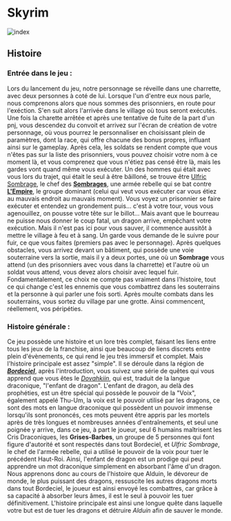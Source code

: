 # Skyrim
                
  ![index](https://github.com/ARNOUX-PECOUL-Lydian-2326007b/Wiki/assets/146344598/6af4e636-adc8-4e86-9a49-b44996c4e277)
## Histoire
### Entrée dans le jeu :


Lors du lancement du jeu, notre personnage se réveille dans une charrette, avec deux personnes à coté de lui. Lorsque l'un d'entre eux nous parle, nous comprenons alors que nous sommes des prisonniers, en route pour l'exéction. S'en suit alors l'arrivée dans le village où tous seront exécutés. Une fois la charette arrêtée et après une tentative de fuite de la part d'un pnj, vous descendez du convoit et arrivez sur l'écran de création de votre personnage, où vous pourrez le personnaliser en choisissant plein de paramètres, dont la race, qui offre chacune des bonus propres, influant ainsi sur le gameplay. Après cela, les soldats se rendent compte que vous n'êtes pas sur la liste des prisonniers, vous pouvez choisir votre nom à ce moment là, et vous comprenez que vous n'étiez pas censé être là, mais les gardes vont quand même vous exécuter. Un des hommes qui était avec vous lors du trajet, qui était le seul à être bâilloné, se trouve être [Ulfric Sombrage](https://elderscrolls.fandom.com/fr/wiki/Ulfric_Sombrage), le chef des [**Sombrages**](https://elderscrolls.fandom.com/fr/wiki/Sombrages), une armée rebelle qui se bat contre [**L'Empire**](https://elderscrolls.fandom.com/fr/wiki/Empire), le groupe dominant (celui qui veut vous exécuter car vous étiez au mauvais endroit au mauvais moment). Vous voyez un prisonnier se faire exécuter et entendez un grondement puis... c'est à votre tour, vous vous agenouillez, on pousse votre tête sur le billot... Mais avant que le bourreau ne puisse nous donner le coup fatal, un dragon arrive, empêchant votre exécution. Mais il n'est pas ici pour vous sauver, il commence aussitôt à mettre le village à feu et à sang. Un garde vous demande de le suivre pour fuir, ce que vous faites (premiers pas avec le personnage). Après quelques obstacles, vous arrivez devant un bâtiment, qui possède une voie souterraine vers la sortie, mais il y a deux portes, une où un **Sombrage** vous attend (un des prisonniers avec vous dans la charrette) et l'autre où un soldat vous attend, vous devez alors choisir avec lequel fuir. Fondamentalement, ce choix ne compte pas vraiment dans l'histoire, tout ce qui change c'est les ennemis que vous combattrez dans les souterrains et la personne à qui parler une fois sorti. Après moulte combats dans les souterrains, vous sortez du village par une grotte. Ainsi commencent, réellement, vos péripéties.

### Histoire générale :

Ce jeu possède une histoire et un lore très complet, faisant les liens entre tous les jeux de la franchise, ainsi que beaucoup de liens discrets entre plein d'évènements, ce qui rend le jeu très immersif et complet. Mais l'histoire principale est assez "simple". Il se déroule dans la région de [***Bordeciel***](https://elderscrolls.fandom.com/fr/wiki/Bordeciel), après l'introduction, vous suivez une série de quêtes qui vous apprend que vous êtes le [*Dovahkiin*](https://teslore.fandom.com/fr/wiki/Dovahkiin), qui est, traduit de la langue draconique, "l'enfant de dragon". L'enfant de dragon, au delà des prophéties, est un être spécial qui possède le pouvoir de la "Voix", également appelé Thu-Um, la voix est le pouvoir utilisé par les dragons, ce sont des mots en langue draconique qui possèdent un pouvoir immense lorsqu'ils sont prononcés, ces mots peuvent être appris par les mortels après de très longues et nombreuses années d'entraînements, et seul une poignée y arrive, dans ce jeu, à part le joueur, seul 6 humains maîtrisent les Cris Draconiques, les **Grises-Barbes**, un groupe de 5 personnes qui font figure d'autorité et sont respectés dans tout Bordeciel, et *Ulfric Sombrage*, le chef de l'armée rebelle, qui a utilisé le pouvoir de la voix pour tuer le précédent Haut-Roi. Ainsi, l'enfant de dragon est un prodige qui peut apprendre un mot draconique simplement en absorbant l'âme d'un dragon. Nous apprenons donc au cours de l'histoire que Alduin, le dévoreur de monde, le plus puissant des dragons, ressuscite les autres dragons morts dans tout Bordeciel, le joueur est ainsi envoyé les combattres, car grâce à sa capacité à absorber leurs âmes, il est le seul à pouvoir les tuer définitivement. L'histoire principale est ainsi une longue quête dans laquelle votre but est de tuer les dragons et détruire *Alduin* afin de sauver le monde.
